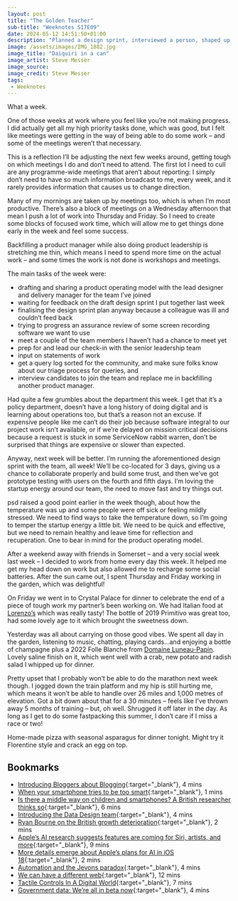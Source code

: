 ```yaml
---
layout: post
title: "The Golden Teacher"
sub-title: "Weeknotes S17E09"
date: 2024-05-12 14:51:50+01:00
description: "Planned a design sprint, interviewed a person, shaped up a product operating model, and spent too much time in meetings that didn’t feel valuable. Will cull those next week!"
image: /assets/images/IMG_1882.jpg
image_title: "Daiquiri in a can"
image_artist: Steve Messer
image_source:
image_credit: Steve Messer
tags:
 - Weeknotes
---
```


What a week. 

One of those weeks at work where you feel like you’re not making progress. I did actually get all my high priority tasks done, which was good, but I felt like meetings were getting in the way of being able to do some work – and some of the meetings weren’t that necessary.

This is a reflection I’ll be adjusting the next few weeks around, getting tough on which meetings I do and don’t need to attend. The first lot I need to cull are any programme-wide meetings that aren’t about reporting: I simply don’t need to have so much information broadcast to me, every week, and it rarely provides information that causes us to change direction. 

Many of my mornings are taken up by meetings too, which is when I’m most productive. There’s also a block of meetings on a Wednesday afternoon that mean I push a lot of work into Thursday and Friday. So I need to create some blocks of focused work time, which will allow me to get things done early in the week and feel some success.

Backfilling a product manager while also doing product leadership is stretching me thin, which means I need to spend more time on the actual work – and some times the work is not done is workshops and meetings. 

The main tasks of the week were:

- drafting and sharing a product operating model with the lead designer and delivery manager for the team I’ve joined
- waiting for feedback on the draft design sprint I put together last week
- finalising the design sprint plan anyway because a colleague was ill and couldn’t feed back
- trying to progress an assurance review of some screen recording software we want to use
- meet a couple of the team members I haven’t had a chance to meet yet
- prep for and lead our check-in with the senior leadership team
- input on statements of work
- get a query log sorted for the community, and make sure folks know about our triage process for queries, and
- interview candidates to join the team and replace me in backfilling another product manager.

Had quite a few grumbles about the department this week. I get that it’s a policy department, doesn’t have a long history of doing digital and is learning about operations too, but that’s a reason not an excuse. If expensive people like me can’t do their job because software integral to our project work isn’t available, or if we’re delayed on mission critical decisions because a request is stuck in some ServiceNow rabbit warren, don’t be surprised that things are expensive or slower than expected.

Anyway, next week will be better. I’m running the aforementioned design sprint with the team, all week! We’ll be co-located for 3 days, giving us a chance to collaborate properly and build some trust, and then we’ve got prototype testing with users on the fourth and fifth days. I’m loving the startup energy around our team, the need to move fast and try things out.

psd raised a good point earlier in the week though, about how the temperature was up and some people were off sick or feeling mildly stressed. We need to find ways to take the temperature down, so I’m going to temper the startup energy a little bit. We need to be quick and effective, but we need to remain healthy and leave time for reflection and recuperation. One to bear in mind for the product operating model.

After a weekend away with friends in Somerset – and a very social week last week – I decided to work from home every day this week. It helped me get my head down on work but also allowed me to recharge some social batteries. After the sun came out, I spent Thursday and Friday working in the garden, which was delightful!

On Friday we went in to Crystal Palace for dinner to celebrate the end of a piece of tough work my partner’s been working on. We had Italian food at [Lorenzo’s](https://www.lorenzo.uk.com/crystal-palace) which was really tasty! The bottle of 2019 Primitivo was great too, had some lovely age to it which brought the sweetness down.

Yesterday was all about carrying on those good vibes. We spent all day in the garden, listening to music, chatting, playing cards...and enjoying a bottle of champagne plus a 2022 Folle Blanche from [Domaine Luneau-Papin](https://www.domaineluneaupapin.com/product/cuvee-folle-blanche/). Lovely saline finish on it, which went well with a crab, new potato and radish salad I whipped up for dinner. 

Pretty upset that I probably won’t be able to do the marathon next week though. I jogged down the train platform and my hip is still hurting me, which means it won’t be able to handle over 26 miles and 1,000 metres of elevation. Got a bit down about that for a 30 minutes – feels like I’ve thrown away 5 months of training – but, oh well. Shrugged it off later in the day. As long as I get to do some fastpacking this summer, I don’t care if I miss a race or two!

Home-made pizza with seasonal asparagus for dinner tonight. Might try it Florentine style and crack an egg on top. 

## Bookmarks

- [Introducing Bloggers about Blogging](https://digitalbydefault.com/2024/05/12/introducing-bloggers-about-blogging/){:target="_blank"}, 4 mins
- [When your smartphone tries to be too smart](https://on.ft.com/4a8yhnS){:target="_blank"}, 1 mins
- [Is there a middle way on children and smartphones? A British researcher thinks so](https://on.ft.com/3UL1hfY){:target="_blank"}, 6 mins
- [Introducing the Data Design team](https://digital-land.github.io/blog-post/introducing-the-data-design-team/){:target="_blank"}, 4 mins
- [Ryan Bourne on the British growth deterioration](https://marginalrevolution.com/marginalrevolution/2024/05/ryan-bourne-on-the-british-growth-deterioration.html?utm_source=rss&utm_medium=rss&utm_campaign=ryan-bourne-on-the-british-growth-deterioration){:target="_blank"}, 2 mins
- [Apple’s AI research suggests features are coming for Siri, artists, and more](https://www.theverge.com/2024/5/5/24147995/apple-siri-ai-research-chatbot-creativity){:target="_blank"}, 9 mins
- [More details emerge about Apple’s plans for AI in iOS 18](https://www.theverge.com/2024/5/3/24148282/apple-ai-iphone-ios-18-plans-ajax){:target="_blank"}, 2 mins
- [Automation and the Jevons paradox](https://www.timpaul.co.uk/posts/automation-and-the-jevons-paradox/){:target="_blank"}, 4 mins
- [We can have a different web](https://www.citationneeded.news/we-can-have-a-different-web/){:target="_blank"}, 12 mins
- [Tactile Controls In A Digital World](https://www.core77.com/posts/131912/Tactile-Controls-In-A-Digital-World){:target="_blank"}, 7 mins
- [Government data: We’re all in beta now](https://sifted.eu/articles/government-open-data-coronavirus/){:target="_blank"}, 4 mins